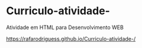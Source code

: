 # Curriculo-atividade-
Atividade em HTML para Desenvolvimento WEB


https://rafarodriguess.github.io/Curriculo-atividade-/
